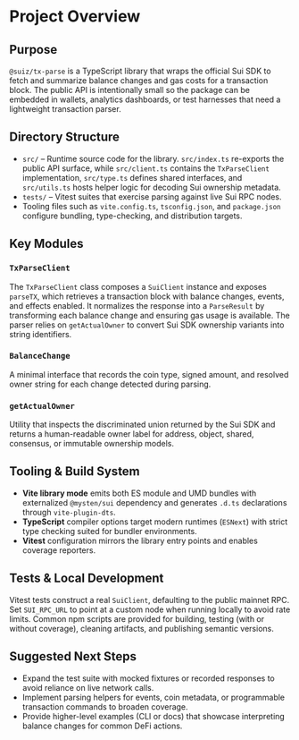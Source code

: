 # Project Overview

## Purpose
`@suiz/tx-parse` is a TypeScript library that wraps the official Sui SDK to fetch and summarize balance changes and gas costs for a transaction block. The public API is intentionally small so the package can be embedded in wallets, analytics dashboards, or test harnesses that need a lightweight transaction parser.

## Directory Structure
- `src/` – Runtime source code for the library. `src/index.ts` re-exports the public API surface, while `src/client.ts` contains the `TxParseClient` implementation, `src/type.ts` defines shared interfaces, and `src/utils.ts` hosts helper logic for decoding Sui ownership metadata.
- `tests/` – Vitest suites that exercise parsing against live Sui RPC nodes.
- Tooling files such as `vite.config.ts`, `tsconfig.json`, and `package.json` configure bundling, type-checking, and distribution targets.

## Key Modules
### `TxParseClient`
The `TxParseClient` class composes a `SuiClient` instance and exposes `parseTX`, which retrieves a transaction block with balance changes, events, and effects enabled. It normalizes the response into a `ParseResult` by transforming each balance change and ensuring gas usage is available. The parser relies on `getActualOwner` to convert Sui SDK ownership variants into string identifiers.

### `BalanceChange`
A minimal interface that records the coin type, signed amount, and resolved owner string for each change detected during parsing.

### `getActualOwner`
Utility that inspects the discriminated union returned by the Sui SDK and returns a human-readable owner label for address, object, shared, consensus, or immutable ownership models.

## Tooling & Build System
- **Vite library mode** emits both ES module and UMD bundles with externalized `@mysten/sui` dependency and generates `.d.ts` declarations through `vite-plugin-dts`.
- **TypeScript** compiler options target modern runtimes (`ESNext`) with strict type checking suited for bundler environments.
- **Vitest** configuration mirrors the library entry points and enables coverage reporters.

## Tests & Local Development
Vitest tests construct a real `SuiClient`, defaulting to the public mainnet RPC. Set `SUI_RPC_URL` to point at a custom node when running locally to avoid rate limits. Common npm scripts are provided for building, testing (with or without coverage), cleaning artifacts, and publishing semantic versions.

## Suggested Next Steps
- Expand the test suite with mocked fixtures or recorded responses to avoid reliance on live network calls.
- Implement parsing helpers for events, coin metadata, or programmable transaction commands to broaden coverage.
- Provide higher-level examples (CLI or docs) that showcase interpreting balance changes for common DeFi actions.
